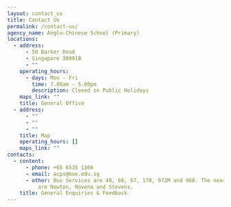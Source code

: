 ```yaml
---
layout: contact_us
title: Contact Us
permalink: /contact-us/
agency_name: Anglo-Chinese School (Primary)
locations:
  - address:
      - 50 Barker Road
      - Singapore 309918
      - ""
    operating_hours:
      - days: Mon - Fri
        time: 7.00am - 5.00pm
        description: Closed on Public Holidays
    maps_link: ""
    title: General Office
  - address:
      - ""
      - ""
      - ""
    title: Map
    operating_hours: []
    maps_link: ""
contacts:
  - content:
      - phone: +65 6535 1366
      - email: acps@moe.edu.sg
      - other: Bus Services are 48, 66, 67, 170, 972M and 960. The nearest MRT stations
          are Newton, Novena and Stevens.
    title: General Enquiries & Feedback
---
```

